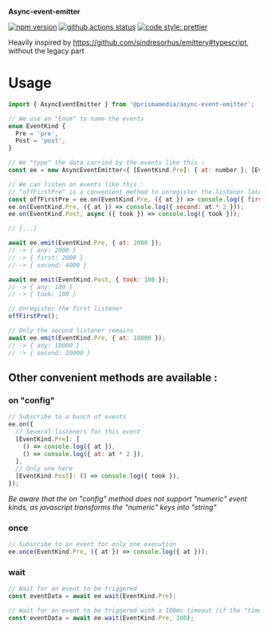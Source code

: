 **Async-event-emitter**

[![npm version](https://badge.fury.io/js/%40prismamedia%2Fasync-event-emitter.svg)](https://badge.fury.io/js/%40prismamedia%2Fasync-event-emitter) [![github actions status](https://github.com/prismamedia/async-event-emitter/workflows/CI/badge.svg)](https://github.com/prismamedia/ts-async-event-emitter/actions) [![code style: prettier](https://img.shields.io/badge/code_style-prettier-ff69b4.svg?style=flat-square)](https://github.com/prettier/prettier)

Heavily inspired by https://github.com/sindresorhus/emittery#typescript, without the legacy part

# Usage

```js
import { AsyncEventEmitter } from '@prismamedia/async-event-emitter';

// We use an "Enum" to name the events
enum EventKind {
  Pre = 'pre',
  Post = 'post',
}

// We "type" the data carried by the events like this :
const ee = new AsyncEventEmitter<{ [EventKind.Pre]: { at: number }; [EventKind.Post]: { took: number } }>();

// We can listen on events like this :
// "offFirstPre" is a convenient method to unregister the listener later, see below
const offFirstPre = ee.on(EventKind.Pre, ({ at }) => console.log({ first: at }));
ee.on(EventKind.Pre, ({ at }) => console.log({ second: at * 2 }));
ee.on(EventKind.Post, async ({ took }) => console.log({ took }));

// [...]

await ee.emit(EventKind.Pre, { at: 2000 });
// -> { any: 2000 }
// -> { first: 2000 }
// -> { second: 4000 }

await ee.emit(EventKind.Post, { took: 100 });
// -> { any: 100 }
// -> { took: 100 }

// Unregister the first listener
offFirstPre();

// Only the second listener remains
await ee.emit(EventKind.Pre, { at: 10000 });
// -> { any: 10000 }
// -> { second: 20000 }
```

## Other convenient methods are available :

### on "config"

```js
// Subscribe to a bunch of events
ee.on({
  // Several listeners for this event
  [EventKind.Pre]: [
    () => console.log({ at }),
    () => console.log({ at: at * 2 }),
  ],
  // Only one here
  [EventKind.Post]: () => console.log({ took }),
});
```

_Be aware that the on "config" method does not support "numeric" event kinds, as javascript transforms the "numeric" keys into "string"_

### once

```js
// Subscribe to an event for only one execution
ee.once(EventKind.Pre, ({ at }) => console.log({ at }));
```

### wait

```js
// Wait for an event to be triggered
const eventData = await ee.wait(EventKind.Pre);

// Wait for an event to be triggered with a 100ms timeout (if the "timeout" is reached before the event has been triggered an Error will be thrown)
const eventData = await ee.wait(EventKind.Pre, 100);
```
